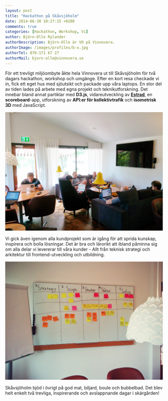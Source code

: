 ```yaml
---
layout: post
title: "Hackathon på Skåvsjöholm"
date: 2014-06-30 10:27:15 +0200
comments: true
categories: [Hackathon, Workshop, Vi]
author: Björn-Olle Rylander
authorDescription: Björn-Olle är VD på Vinnovera.
authorImage: /images/profiles/b-o.jpg
authorTel: 070-171 67 27
authorMail: bjorn-olle@vinnovera.se
---
```

För ett trevligt miljöombyte åkte hela Vinnovera ut till Skåvsjöholm för två dagars hackathon, workshop och umgänge.<!--more--> Efter en kort resa checkade vi in, fick ett eget hus med sjöutsikt och packade upp våra laptops. En stor del av tiden lades på arbete med egna projekt och teknikutforskning. Det innebar bland annat partiklar med **D3.js**, vidareutveckling av **[Estrad][0]**, en **scoreboard**-app, utforskning av **API:er för kollektivtrafik** och **isometrisk 3D** med JavaScript.

![Hacking][00]

Vi gick även igenom alla kundprojekt som är igång för att sprida kunskap, inspirera och bolla lösningar. Det är bra och lärorikt att ibland påminna sig om alla delar vi levererar till våra kunder - Allt från teknisk strategi och arkitektur till frontend-utveckling och utbildning.

![Workshop][01]

Skåvsjöholm bjöd i övrigt på god mat, biljard, boule och bubbelbad. Det blev helt enkelt två trevliga, inspirerande och avslappnande dagar i skärgården!

[0]: https://github.com/Vinnovera/estrad

[00]: /images/content/posts/hackathon-pa-skavsjoholm/hacking.jpg
[01]: /images/content/posts/hackathon-pa-skavsjoholm/workshop.jpg